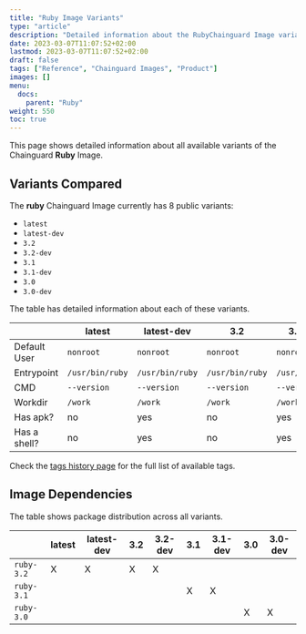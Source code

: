 ```yaml
---
title: "Ruby Image Variants"
type: "article"
description: "Detailed information about the RubyChainguard Image variants"
date: 2023-03-07T11:07:52+02:00
lastmod: 2023-03-07T11:07:52+02:00
draft: false
tags: ["Reference", "Chainguard Images", "Product"]
images: []
menu:
  docs:
    parent: "Ruby"
weight: 550
toc: true
---
```


This page shows detailed information about all available variants of the Chainguard **Ruby** Image.

## Variants Compared
The **ruby** Chainguard Image currently has 8 public variants: 

- `latest`
- `latest-dev`
- `3.2`
- `3.2-dev`
- `3.1`
- `3.1-dev`
- `3.0`
- `3.0-dev`

The table has detailed information about each of these variants.

|              | latest          | latest-dev      | 3.2             | 3.2-dev         | 3.1             | 3.1-dev         | 3.0             | 3.0-dev         |
|--------------|-----------------|-----------------|-----------------|-----------------|-----------------|-----------------|-----------------|-----------------|
| Default User | `nonroot`       | `nonroot`       | `nonroot`       | `nonroot`       | `nonroot`       | `nonroot`       | `nonroot`       | `nonroot`       |
| Entrypoint   | `/usr/bin/ruby` | `/usr/bin/ruby` | `/usr/bin/ruby` | `/usr/bin/ruby` | `/usr/bin/ruby` | `/usr/bin/ruby` | `/usr/bin/ruby` | `/usr/bin/ruby` |
| CMD          | `--version`     | `--version`     | `--version`     | `--version`     | `--version`     | `--version`     | `--version`     | `--version`     |
| Workdir      | `/work`         | `/work`         | `/work`         | `/work`         | `/work`         | `/work`         | `/work`         | `/work`         |
| Has apk?     | no              | yes             | no              | yes             | no              | yes             | no              | yes             |
| Has a shell? | no              | yes             | no              | yes             | no              | yes             | no              | yes             |

Check the [tags history page](/chainguard/chainguard-images/reference/ruby/tags_history/) for the full list of available tags.
## Image Dependencies
The table shows package distribution across all variants.

|            | latest | latest-dev | 3.2 | 3.2-dev | 3.1 | 3.1-dev | 3.0 | 3.0-dev |
|------------|--------|------------|-----|---------|-----|---------|-----|---------|
| `ruby-3.2` | X      | X          | X   | X       |     |         |     |         |
| `ruby-3.1` |        |            |     |         | X   | X       |     |         |
| `ruby-3.0` |        |            |     |         |     |         | X   | X       |
